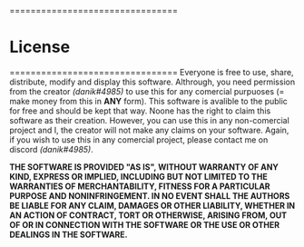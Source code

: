 ================================
#  License
================================
Everyone is free to use, share, distribute, modify and display this software. Althrough, you need permission from the creator *(danik#4985)* to use this for any comercial purpuoses (= make money from this in __ANY__ form).
This software is avalible to the public for free and should be kept that way. Noone has the right to claim this software as their creation. However, you can use this in any non-comercial project and I, the creator will not make any claims on your software. Again, if you wish to use this in any comercial project, please contact me on discord *(danik#4985)*.

**THE SOFTWARE IS PROVIDED "AS IS", WITHOUT WARRANTY OF ANY KIND,
EXPRESS OR IMPLIED, INCLUDING BUT NOT LIMITED TO THE WARRANTIES OF
MERCHANTABILITY, FITNESS FOR A PARTICULAR PURPOSE AND NONINFRINGEMENT.
IN NO EVENT SHALL THE AUTHORS BE LIABLE FOR ANY CLAIM, DAMAGES OR
OTHER LIABILITY, WHETHER IN AN ACTION OF CONTRACT, TORT OR OTHERWISE,
ARISING FROM, OUT OF OR IN CONNECTION WITH THE SOFTWARE OR THE USE OR
OTHER DEALINGS IN THE SOFTWARE.**
